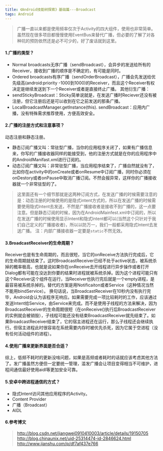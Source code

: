 ```yaml
---
title: 《Android技能树探索》基础篇---Broadcast
tags: Android
---
```


>广播一直以来都是使用频率仅次于Activity的四大组件，使用也非常简单。虽然现在很多项目都慢慢使用EventBus来替代广播，但必要的了解了对各种坑的预防依然还是必不可少的，好了废话就到这里。
#### 1.广播的类型？
- Normal broadcasts无序广播（sendBroadcast），会异步的发送给所有的Receiver，接收到广播的顺序是不确定的，有可能是同时。
- Ordered broadcasts有序广播（sendOrderBroadcast），广播会先发送给优先级高(android:priority -1000到1000)的Receiver，而且这个Receiver有权决定是继续发送到下一个Receiver或者是直接终止广播。
其他衍生广播：
- sendStickyBroadcast：Sticky简单说就是，在发送广播时Reciever还没有被注册，但它注册后还是可以收到在它之前发送的那条广播。
- LocalBroadcastManager.getInstance(this). sendBroadcast：应用内广播，没有特殊需求推荐使用，方便高效安全。

<!-- more -->

#### 2.广播的注册方式和注意事项？
动态注册和静态注册。
- 静态订阅广播又叫：常驻型广播，当你的应用程序关闭了，如果有广播信息来，你写的广播接收器同样的能接受到，他的注册方式就是在你的应用程序中的AndroidManifast.xml进行订阅的。
- 动态订阅广播又叫：非常驻型广播，当应用程序结束了，广播自然就没有了，比如你在activity中的onCreate或者onResume中订阅广播，同时你必须在onDestory或者onPause中取消广播订阅。不然会报异常，这样你的广播接收器就一个非常驻型的了。
>这里面还有一个细节那就是这两种订阅方式，在发送广播的时候需要注意的是：动态注册的时候使用的是隐式intent方式的，所以在发送广播的时候需要使用隐式Intent去发送，不然是广播接收者是接收不到广播的，这一点要注意。但是静态订阅的时候，因为在AndroidMainfest.xml中订阅的，所以在发送广播的时候使用显示Intent和隐式Intent都可以(当然这个只针对于我们自己定义的广播接收者)，所以以防万一，我们一般都采用隐式Intent去发送广播。
注：内部广播接收器一定要是`static`不然无效。

#### 3.BroadcastReceiver的生命周期？
Receiver也是有生命周期的，而且很短，当它的onReceive方法执行完成后，它的生命周期就结束了。这时BroadcastReceiver已经不处于active状态，被系统杀掉的概率极高，也就是说如果你在onReceive去开线程进行异步操作或者打开Dialog都有可能在没达到你要的结果时进程就被系统杀掉。因为这个进程可能只有这个Receiver这个组件在运行，当Receiver也执行完后就是一个empty进程，是最容易被系统杀掉的。替代的方案是用Notificaiton或者Service（这种情况当然不能用bindService）。
换句话说，当BroadcastReceiver在10秒内没有执行完毕，Android会认为该程序无响应。如果需要完成一项比较耗时的工作，应该通过发送Intent给Service，由Service来完成。而不是使用子线程的方法来解决，因为BroadcastReceiver的生命周期很短（在onReceive()执行后BroadcastReceiver 的实例就会被销毁），子线程可能还没有结束BroadcastReceiver就先结束了。如果BroadcastReceiver结束了，它的宿主进程还在运行，那么子线程还会继续执行。但宿主进程此时很容易在系统需要内存时被优先杀死，因为它属于空进程（没有任何活动组件的进程）。

#### 4.使用广播来更新界面是否合适？
综上，低频不耗时的更新没啥问题，如果是高频或者耗时的话就应该考虑其他方法了。发广播虽然方便但一定要统一管理，滥发广播会让项目变得相当不可维护，进程间通信最好使用aidl等更加安全可靠。

#### 5.安卓中跨进程通信的方式？
- 隐式Intent访问其他应用程序的Activity。
- Content Provider 
- 广播（Broadcast） 
- AIDL

#### 6.参考博文
>http://blog.csdn.net/jiangwei0910410003/article/details/19150705
>http://blog.chinaunix.net/uid-25314474-id-2846624.html
>http://www.jianshu.com/p/df7af437e766